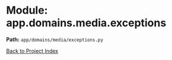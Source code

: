 # Module: app.domains.media.exceptions

**Path:** `app/domains/media/exceptions.py`

[Back to Project Index](../../../../index.md)

